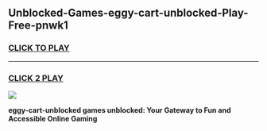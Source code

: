 
## Unblocked-Games-eggy-cart-unblocked-Play-Free-pnwk1
<h3>
<a href="https://premium76.site?title=eggy-cart-unblocked&ref=23A">CLICK TO PLAY</a></h3>
<hr>

<h3>
<a href="https://premium76.site?title=eggy-cart-unblocked&ref=23A">CLICK 2 PLAY</a>
  
</h3>

<a href="https://premium76.site?title=eggy-cart-unblocked&ref=23A"><img src="https://clearcache.store/games.png"></a>


**eggy-cart-unblocked games unblocked: Your Gateway to Fun and Accessible Online Gaming**
